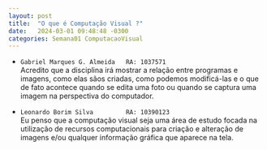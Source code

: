 ```yaml
---
layout: post
title:  "O que é Computação Visual ?"
date:   2024-03-01 09:48:48 -0300
categories: Semana01 ComputacaoVisual
---
```

* `Gabriel Marques G. Almeida   RA: 1037571`  
Acredito que a disciplina irá mostrar a relação entre programas e imagens, como elas sãos criadas, como podemos modificá-las e o que de fato acontece quando se edita uma foto ou quando se captura uma imagem na perspectiva do computador. 

* `Leonardo Borim Silva         RA: 10390123`  
Eu penso que a computação visual seja uma área de estudo focada na utilização de recursos computacionais para criação e alteração de imagens e/ou qualquer informação gráfica que aparece na tela.